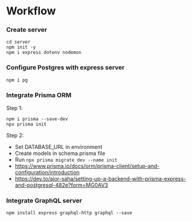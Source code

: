 # Workflow

### Create server

```
cd server
npm init -y
npm i express dotenv nodemon
```

### Configure Postgres with express server

```
npm i pg
```


### Integrate Prisma ORM

Step 1:
```
npm i prisma --save-dev
npx prisma init
```

Step 2:
* Set DATABASE_URL in environment
* Create models in schema.prisma file
* Run ``` npx prisma migrate dev --name init ```
* https://www.prisma.io/docs/orm/prisma-client/setup-and-configuration/introduction
* https://dev.to/ajor-saha/setting-up-a-backend-with-prisma-express-and-postgresql-482e?form=MG0AV3

### Integrate GraphQL server

```
npm install express graphql-http graphql --save
```